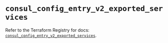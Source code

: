 # `consul_config_entry_v2_exported_services`

Refer to the Terraform Registry for docs: [`consul_config_entry_v2_exported_services`](https://registry.terraform.io/providers/hashicorp/consul/2.21.0/docs/resources/config_entry_v2_exported_services).
